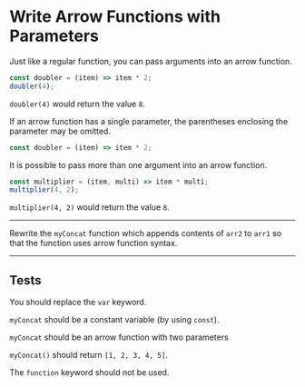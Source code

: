 # Write Arrow Functions with Parameters

Just like a regular function, you can pass arguments into an arrow function.

```js
const doubler = (item) => item * 2;
doubler(4);
```

`doubler(4)` would return the value `8`.

If an arrow function has a single parameter, the parentheses enclosing the parameter may be omitted.

```js
const doubler = (item) => item * 2;
```

It is possible to pass more than one argument into an arrow function.

```js
const multiplier = (item, multi) => item * multi;
multiplier(4, 2);
```

`multiplier(4, 2)` would return the value `8`.

---

Rewrite the `myConcat` function which appends contents of `arr2` to `arr1` so that the function uses arrow function syntax.

---

## Tests

You should replace the `var` keyword.

`myConcat` should be a constant variable (by using `const`).

`myConcat` should be an arrow function with two parameters

`myConcat()` should return `[1, 2, 3, 4, 5]`.

The `function` keyword should not be used.
